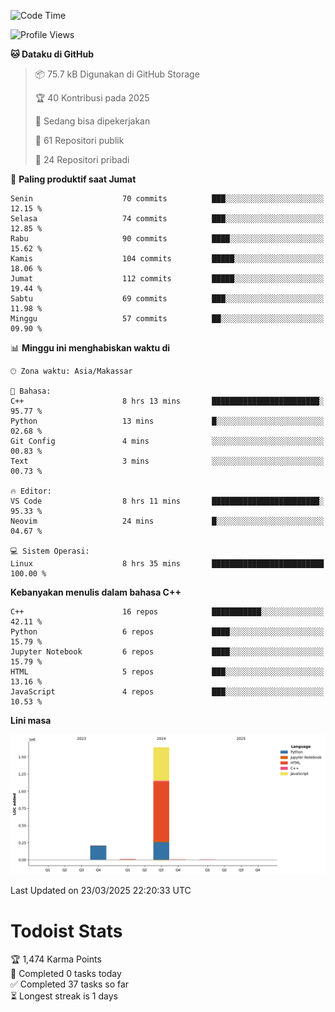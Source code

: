 <!--START_SECTION:waka-->
![Code Time](http://img.shields.io/badge/Code%20Time-154%20hrs%2050%20mins-blue)

![Profile Views](http://img.shields.io/badge/Profil%20dilihat-7-blue)

**🐱 Dataku di GitHub** 

> 📦 75.7 kB Digunakan di GitHub Storage 
 > 
> 🏆 40 Kontribusi pada 2025
 > 
> 💼 Sedang bisa dipekerjakan
 > 
> 📜 61 Repositori publik 
 > 
> 🔑 24 Repositori pribadi 
 > 
📅 **Paling produktif saat Jumat** 

```text
Senin                    70 commits          ███░░░░░░░░░░░░░░░░░░░░░░   12.15 % 
Selasa                   74 commits          ███░░░░░░░░░░░░░░░░░░░░░░   12.85 % 
Rabu                     90 commits          ████░░░░░░░░░░░░░░░░░░░░░   15.62 % 
Kamis                    104 commits         █████░░░░░░░░░░░░░░░░░░░░   18.06 % 
Jumat                    112 commits         █████░░░░░░░░░░░░░░░░░░░░   19.44 % 
Sabtu                    69 commits          ███░░░░░░░░░░░░░░░░░░░░░░   11.98 % 
Minggu                   57 commits          ██░░░░░░░░░░░░░░░░░░░░░░░   09.90 % 
```


📊 **Minggu ini menghabiskan waktu di** 

```text
🕑︎ Zona waktu: Asia/Makassar

💬 Bahasa: 
C++                      8 hrs 13 mins       ████████████████████████░   95.77 % 
Python                   13 mins             █░░░░░░░░░░░░░░░░░░░░░░░░   02.68 % 
Git Config               4 mins              ░░░░░░░░░░░░░░░░░░░░░░░░░   00.83 % 
Text                     3 mins              ░░░░░░░░░░░░░░░░░░░░░░░░░   00.73 % 

🔥 Editor: 
VS Code                  8 hrs 11 mins       ████████████████████████░   95.33 % 
Neovim                   24 mins             █░░░░░░░░░░░░░░░░░░░░░░░░   04.67 % 

💻 Sistem Operasi: 
Linux                    8 hrs 35 mins       █████████████████████████   100.00 % 
```

**Kebanyakan menulis dalam bahasa C++** 

```text
C++                      16 repos            ███████████░░░░░░░░░░░░░░   42.11 % 
Python                   6 repos             ████░░░░░░░░░░░░░░░░░░░░░   15.79 % 
Jupyter Notebook         6 repos             ████░░░░░░░░░░░░░░░░░░░░░   15.79 % 
HTML                     5 repos             ███░░░░░░░░░░░░░░░░░░░░░░   13.16 % 
JavaScript               4 repos             ███░░░░░░░░░░░░░░░░░░░░░░   10.53 % 
```



**Lini masa**

![Lines of Code chart](https://raw.githubusercontent.com/yusuf601/yusuf601/main/assets/bar_graph.png)


 Last Updated on 23/03/2025 22:20:33 UTC
<!--END_SECTION:waka-->
# Todoist Stats

<!-- TODO-IST:START -->
🏆  1,474 Karma Points           
🌸  Completed 0 tasks today           
✅  Completed 37 tasks so far           
⏳  Longest streak is 1 days
<!-- TODO-IST:END -->
